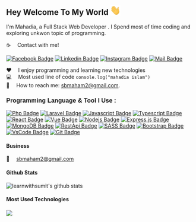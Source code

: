 ## Hey Welcome To My World <img src="assets/hello.gif" width="28px" alt="hi">

I'm Mahadia, a Full Stack Web Developer . I Spend most of time coding and exploring unkwon topic of programming.

:coffee: &emsp;Contact with me!

[![Facebook Badge](https://img.shields.io/badge/Facebook-1877F2?style=for-the-badge&logo=facebook&logoColor=white)](https://www.facebook.com/baarishka.paani.3) [![Linkedin Badge](https://img.shields.io/badge/LinkedIn-0077B5?style=for-the-badge&logo=linkedin&logoColor=white)](https://www.linkedin.com/in/neha-islam-a24359233/) [![Instagram Badge](https://img.shields.io/badge/Instagram-E4405F?style=for-the-badge&logo=instagram&logoColor=white)](https://www.instagram.com/nehashegal85) [![Mail Badge](https://img.shields.io/badge/Gmail-D14836?style=for-the-badge&logo=gmail&logoColor=white)](mailto:sbmaham2@gmail.com)

:hearts: &emsp;I enjoy programming and learning new technologies <br/>
:computer: &emsp;Most used line of code `console.log("mahadia islam")` <br/>
:e-mail: &emsp;How to reach me: sbmaham2@gmail.com.<br/>

#### <h3 style="font-family:'Poppins',sans-serif">Programming Language & Tool I Use :</h3>

[![Php Badge](https://img.shields.io/badge/-PHP-4F5B93?style=for-the-badge&labelColor=black&logo=php&logoColor=4F5B93)](#) [![Laravel Badge](https://img.shields.io/badge/-Laravel-f9322c?style=for-the-badge&labelColor=black&logo=laravel&logoColor=f9322c)](#) [![Javascript Badge](https://img.shields.io/badge/-Javascript-F0DB4F?style=for-the-badge&labelColor=black&logo=javascript&logoColor=F0DB4F)](#) [![Typescript Badge](https://img.shields.io/badge/-Typescript-007acc?style=for-the-badge&labelColor=black&logo=typescript&logoColor=007acc)](#) [![React Badge](https://img.shields.io/badge/-React-61DBFB?style=for-the-badge&labelColor=black&logo=react&logoColor=61DBFB)](#) [![Vue Badge](https://img.shields.io/badge/-Vue-42b883?style=for-the-badge&labelColor=black&logo=vue.js&logoColor=42b883)](#) [![Nodejs Badge](https://img.shields.io/badge/-Nodejs-3C873A?style=for-the-badge&labelColor=black&logo=node.js&logoColor=3C873A)](#) [![Express.js Badge](https://img.shields.io/badge/Express.js-000000?style=for-the-badge&logo=express&logoColor=white)](#) [![MongoDB Badge](https://img.shields.io/badge/MongoDB-4EA94B?style=for-the-badge&logo=mongodb&logoColor=white)](#) [![RestApi Badge](https://img.shields.io/badge/-RestApi-e535ab?style=for-the-badge&labelColor=black&logo=node.js&logoColor=e535ab)](#) [![SASS Badge](https://img.shields.io/badge/Sass-CC6699?style=for-the-badge&logo=sass&logoColor=white)](#) [![Bootstrap Badge](https://img.shields.io/badge/Bootstrap-7111f5?style=for-the-badge&logo=bootstrap&logoColor=7111f5&labelColor=000000)](#) [![VsCode Badge](https://img.shields.io/badge/-VSCode-1877F2?style=for-the-badge&labelColor=black&logo=visual%20studio&logoColor=1877F2)](#) [![Git Badge](https://img.shields.io/badge/-Git-F05032?style=for-the-badge&labelColor=black&logo=git&logoColor=F05032)](#) 

#### Business

:email: &emsp;sbmaham2@gmail.com

#### Github Stats

![learnwithsumit's github stats](https://github-readme-stats.vercel.app/api?username=mahadia-islam&count_private=true&theme=tokyonight&hide=contribs,prs)

#### Most Used Technologies

<a href="https://github.com/tusharhow">
  <img align="center" src="https://github-readme-stats.vercel.app/api/top-langs/?username=mahadia-islam&theme=tokiyonight&hide_langs_below=1" />
</a>